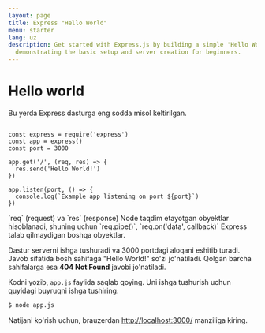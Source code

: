 ```yaml
---
layout: page
title: Express "Hello World"
menu: starter
lang: uz
description: Get started with Express.js by building a simple 'Hello World' application,
  demonstrating the basic setup and server creation for beginners.
---
```


# Hello world

Bu yerda Express dasturga eng sodda misol keltirilgan.

<pre><code class="language-javascript" translate="no">
const express = require('express')
const app = express()
const port = 3000

app.get('/', (req, res) => {
  res.send('Hello World!')
})

app.listen(port, () => {
  console.log(`Example app listening on port ${port}`)
})
</code></pre>

<div class="doc-box doc-notice" markdown="1">
`req` (request) va `res` (response) Node taqdim etayotgan obyektlar hisoblanadi, shuning uchun
`req.pipe()`, `req.on('data', callback)` Express talab qilmaydigan boshqa obyektlar.
</div>

Dastur serverni ishga tushuradi va 3000 portdagi aloqani eshitib turadi. Javob sifatida bosh sahifaga "Hello World!" so'zi jo'natiladi. Qolgan barcha sahifalarga esa **404 Not Found** javobi jo'natiladi.

Kodni yozib, `app.js` faylida saqlab qoying. Uni ishga tushurish uchun quyidagi buyruqni ishga tushiring:

```bash
$ node app.js
```

Natijani ko'rish uchun, brauzerdan [http://localhost:3000/](http://localhost:3000/) manziliga kiring.
